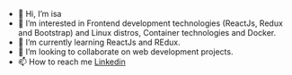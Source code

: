 - 👋 Hi, I’m isa
- 👀 I’m interested in Frontend development technologies (ReactJs, Redux and Bootstrap) and Linux distros, Container technologies and Docker.
- 🌱 I’m currently learning ReactJs and REdux.
- 💞️ I’m looking to collaborate on web development projects.
- 📫 How to reach me [Linkedin](https://www.linkedin.com/in/isakli05/)

<!---
isakli05/isakli05 is a ✨ special ✨ repository because its `README.md` (this file) appears on your GitHub profile.
You can click the Preview link to take a look at your changes.
--->
